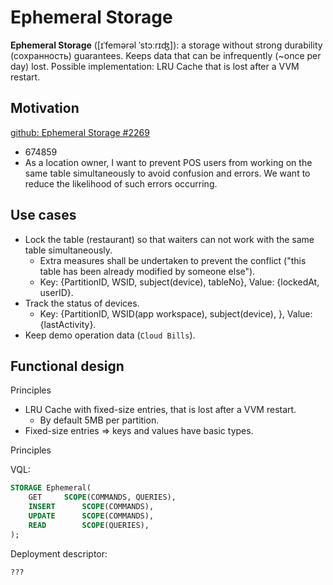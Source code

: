 # Ephemeral Storage

**Ephemeral Storage** ([ɪˈfemərəl ˈstɔːrɪʤ]): a storage without strong durability (сохранность) guarantees. Keeps data that can be infrequently (~once per day) lost. Possible implementation: LRU Cache that is lost after a VVM restart.

## Motivation

[github: Ephemeral Storage #2269](https://github.com/voedger/voedger/issues/2269)
- 674859
- As a location owner, I want to prevent POS users from working on the same table simultaneously to avoid confusion and errors. We want to reduce the likelihood of such errors occurring.

## Use cases

- Lock the table (restaurant) so that waiters can not work with the same table simultaneously.
  - Extra measures shall be undertaken to prevent the conflict ("this table has been already modified by someone else").
  - Key: {PartitionID, WSID, subject(device), tableNo}, Value: {lockedAt, userID}.
- Track the status of devices.
  - Key: {PartitionID, WSID(app workspace), subject(device), }, Value: {lastActivity}.
- Keep demo operation data (`Cloud Bills`).

## Functional design

Principles

- LRU Cache with fixed-size entries, that is lost after a VVM restart.
  - By default 5MB per partition.
- Fixed-size entries => keys and values have basic types.

Principles

VQL:

```sql
STORAGE Ephemeral(
	GET		SCOPE(COMMANDS, QUERIES),
	INSERT		SCOPE(COMMANDS),
	UPDATE		SCOPE(COMMANDS),
	READ		SCOPE(QUERIES),
);
```

Deployment descriptor:
```
???
```

